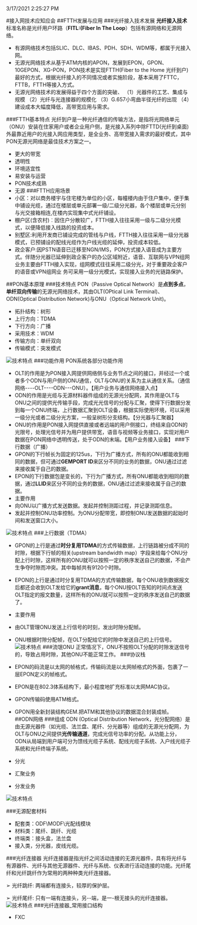 3/17/2021 2:25:27 PM 

#接入网技术应知应会
##FTTH发展与应用
###光纤接入技术发展
**光纤接入技术**标准名称是光纤用户环路（**FITL:(Fiber In The Loop**）包括有源网络和无源网络。
* 有源网络技术包括SLIC、DLC、IBAS、PDH、SDH、WDM等，都属于光接入网。
* 无源光网络技术从基于ATM内核的APON，发展到EPON，GPON、10GEPON、XG-PON，PON技术是实现FTTH(Fiber to the Home 光纤到户)最好的方式，根据光纤接入的不同情况或者实施阶段，基本采用了FTTC，FTTB，FTTH等接入方式。
* 无源光网络技术的发展得益于四个方面的突破、
（1）光器件的工艺、集成与规模
（2）光纤与光连接器的规模化
（3）G.657小弯曲半径光纤的出现
（4）建设成本大幅度降低，高带宽应用与需求。

###FTTH基本特点
光纤到户是一种光纤通信的传输方法，是指将光网络单元（ONU）安装在住家用户或者企业用户侧，是光接入系列中除FTTD(光纤到桌面)外最靠近用户的光接入网应用类型，是全业务、高带宽接入需求的最好模式，其中PON无源光网络是最佳技术方案之一。
* 更大的带宽
* 透明性
* 环境适宜性
* 易安装与运营
* PON技术成熟
* 无源
###FTTH应用场景
* 小区：对以商务楼宇与住宅楼为单位的小区，每幢楼内由于住户集中，便于集中铺设光缆，通过在楼层或单元部署一级/二级分光器，各个楼层或单元分别与光交接箱相连,在楼内实现集中式光纤铺设。
* 棚户区(含农村)︰因住户分散较广，FTTH接入往往采用一级与二级分光模式，以便降低接入线路的投资成本。
* 别墅区:利用开发商已铺设完成的管线与户线，FTTH接入往往采用一级分光器模式，已预铺设的配线光缆作为户线光缆的延伸，投资成本较低。
* 政企客户:因PSTN语音已迁移至NGN/IMS，PON方式接入语音成为主要方式。伴随分光器已延伸到政企客户的办公区域附近，语音、互联网与VPN组网业务主要由FTTH接入实现，组网模式往往采用二级分光，对于重要政企客户的语音或VPN组网业 务可采用一级分光模式，实现接入业务的光链路保护。

##PON基本原理
###技术特点
PON（Passive Optical Network）是**点到多点**，**单纤双向传输**的无源光网络技术，其由OLT(OPtical Link Terminal)、ODN(Optical Distribution Network)与ONU（Optical Network Unit)。
* 拓扑结构：树形
* 上行方向：TDMA
* 下行方向：广播
* 采用技术：WDM
* 传输方向：单纤双向
* 传输模式：突发模式

![技术特点](../image/1.png)
###功能作用
PON系统各部分功能作用
* OLT的作用是为PON接入网提供网络侧与业务节点之间的接口，并经过一个或者多个ODN与用户侧的ONU通信，OLT与ONU的关系为主从通信关系。（通信网络----OLT----ODN---ONU）。【用户业务与通信网络接入点】
* ODN的作用是光缆与无源材料器件组成的无源光分配网，其作用是OLT与ONU之间的提供光传输手段，完成光光信号的分配与汇聚，使得下行数据分发到每一个ONU终端，上行数据汇聚到OLT设备，根据实际使用环境，可以采用一级分光或者二级分光方案，一般呈树形分支结构。【分光器与汇聚器】
* ONU的作用是PON接入网提供直接或者远端的用户侧接口，终结来自ODN的光限号，处理光信号并为用户提供带宽，语音与视频等业务接口，实现对用户数据在PON网络中透明传送，处于ODN的末端。【用户业务接入设备】
###下行数据（广播）
* GPON的下行帧长为固定的125us，下行为广播方式，所有的ONU都能收到相同的数据，但可通过**GEMPORT ID**来区分不同的业务的数据，ONU通过过滤来接收属于自己的数据。
*  EPON的下行数据包是变长的，下行为广播方式，所有ONU都能收到相同的数据，通过**LLID**来区分不同的业务的数据，ONU通过过滤来接收属于自己的数据。
* 主要作用
 * 向ONU以广播方式发送数据。发起并控制测距过程，并记录测距信息。
 * 发起并控制ONU功率控制。为ONU分配带宽，即控制ONU发送数据的起始时间和发送窗口大小。

![技术特点](../image/2.png)
###上行数据（TDMA）
* GPON的上行是通过**时分复用TDMA**的方式传输数据，上行链路被分成不同的时隙，根据下行帧的相关(upstream bandwidth map）字段来给每个ONU分配上行时隙，这样所有的ONU就可以按照一定的秩序发送自己的数据，不会产生争夺时隙而冲突。其中每帧共有9120个时隙。
* EPON的上行是通过时分复用TDMA的方式传输数据，每个ONU收到数据报文后都还会收到OLT发给它的**grant消息**，每个ONU按OLT告知的时间点发送OLT指定的报文数量，这样所有的ONU就可以按照一定的秩序发送自己的数据了。
* 主要作用
 * 由OLT管理ONU发送上行信号的时刻，发出时隙分配帧。
 * ONU根据时隙分配帧，在OLT分配给它的时隙中发送自己的上行信号。 
 ![技术特点](../image/3.png)
###流氓ONU
正常情况下，ONU不按照OLT分配的时隙发送信号的，导致占用时隙，其他ONU不能正常工作。
###协议栈
* EPON的码流是以太网的帧格式，传输码流是以太网帧格式的外面，包裹了一层EPON定义的帧格式。
* EPON是在802.3体系结构下，最小程度地扩充标准以太网MAC协议。
* GPON传输码使用ATM格式。
* GPON用全新封装结构GEM.把ATM和其他协议的数据混合封装成帧。
##ODN网络
###组成
ODN (Optical Distribution Network，光分配网络）是由无源光器件（如光缆、法兰盘、尾纤、分光器等）组成的无源光分配网，为OLT与ONU之间提供**光传输通道**，完成光信号功率的分配。从功能上分，ODN从局端到用户端可分为馈线光缆子系统、配线光缆子系统、入户线光缆子系统和光纤终端子系统。
 
 * 分光
 * 汇聚业务
 * 分发业务
 
 ![技术特点](../image/4.png) 

###无源配套材料
* 配套类：ODF\MODF\光配线模块
* 材料类：尾纤、跳纤、光缆
* 终端类：接头盒，法兰盘
* 接入类，分光器，皮线光缆。

###光纤连接器
光纤连接器是指光纤之间活动连接的无源光器件，具有将光纤与有源器件、光纤与其他无源器件、光纤与系统、仪表进行活动连接的功能。光纤尾纤和光纤跳纤作为常用的两种种类光纤连接器。

➢ 光纤跳纤: 两端都有连接头，较厚的保护层。

➢ 光纤尾纤: 只有一端有连接头，另--端，是一-根无接头的光纤连接器。
 ![技术特点](../image/5.png) 
###光纤连接器_常用接口结构
* FXC